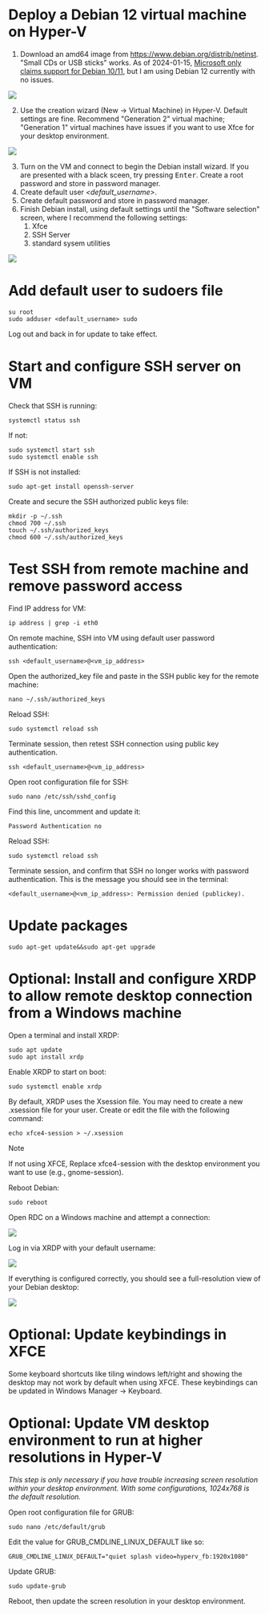 # Deploy a Debian 12 virtual machine on Hyper-V

1. Download an amd64 image from https://www.debian.org/distrib/netinst. "Small CDs or USB sticks" works. As of 2024-01-15, [Microsoft only claims support for Debian 10/11](https://learn.microsoft.com/en-us/windows-server/virtualization/hyper-v/supported-debian-virtual-machines-on-hyper-v), but I am using Debian 12 currently with no issues.

![](images/debianiso.png)

2. Use the creation wizard (New -> Virtual Machine) in Hyper-V. Default settings are fine. Recommend "Generation 2" virtual machine; "Generation 1" virtual machines have issues if you want to use Xfce for your desktop environment.

![](images/installationoptions.png)

3. Turn on the VM and connect to begin the Debian install wizard. If you are presented with a black sceen, try pressing <kbd>Enter</kbd>. Create a root password and store in password manager.
4. Create default user *<default_username>*.
5. Create default password and store in password manager.
6. Finish Debian install, using default settings until the "Software selection" screen, where I recommend the following settings:
   1. Xfce
   2. SSH Server
   3. standard sysem utilities

![](images/softwareselection.png)

# Add default user to sudoers file

    su root
    sudo adduser <default_username> sudo

Log out and back in for update to take effect.

# Start and configure SSH server on VM

Check that SSH is running:
    
    systemctl status ssh

If not:

    sudo systemctl start ssh
    sudo systemctl enable ssh

If SSH is not installed:

    sudo apt-get install openssh-server

Create and secure the SSH authorized public keys file:

    mkdir -p ~/.ssh
    chmod 700 ~/.ssh
    touch ~/.ssh/authorized_keys
    chmod 600 ~/.ssh/authorized_keys

# Test SSH from remote machine and remove password access

Find IP address for VM:

    ip address | grep -i eth0

On remote machine, SSH into VM using default user password authentication:

    ssh <default_username>@<vm_ip_address>

Open the authorized_key file and paste in the SSH public key for the remote machine:

    nano ~/.ssh/authorized_keys

Reload SSH:

    sudo systemctl reload ssh

Terminate session, then retest SSH connection using public key authentication.

    ssh <default_username>@<vm_ip_address>

Open root configuration file for SSH:

    sudo nano /etc/ssh/sshd_config

Find this line, uncomment and update it:

    Password Authentication no

Reload SSH:

    sudo systemctl reload ssh

Terminate session, and confirm that SSH no longer works with password authentication. This is the message you should see in the terminal:

    <default_username>@<vm_ip_address>: Permission denied (publickey).

# Update packages

    sudo apt-get update&&sudo apt-get upgrade

# Optional: Install and configure XRDP to allow remote desktop connection from a Windows machine

Open a terminal and install XRDP:

    sudo apt update
    sudo apt install xrdp

Enable XRDP to start on boot:

    sudo systemctl enable xrdp

By default, XRDP uses the Xsession file. You may need to create a new .xsession file for your user. Create or edit the file with the following command:

    echo xfce4-session > ~/.xsession

> [!NOTE]
> If not using XFCE, Replace xfce4-session with the desktop environment you want to use (e.g., gnome-session).

Reboot Debian:

    sudo reboot

Open RDC on a Windows machine and attempt a connection:

![](images/rdc.png)

Log in via XRDP with your default username:

![](images/xrdplogin.png)

If everything is configured correctly, you should see a full-resolution view of your Debian desktop:

![](images/xrdpdesktop.png)

# Optional: Update keybindings in XFCE

Some keyboard shortcuts like tiling windows left/right and showing the desktop may not work by default when using XFCE. These keybindings can be updated in Windows Manager -> Keyboard.

# Optional: Update VM desktop environment to run at higher resolutions in Hyper-V

*This step is only necessary if you have trouble increasing screen resolution within your desktop environment. With some configurations, 1024x768 is the default resolution.*

Open root configuration file for GRUB:

    sudo nano /etc/default/grub

Edit the value for GRUB_CMDLINE_LINUX_DEFAULT like so:

    GRUB_CMDLINE_LINUX_DEFAULT="quiet splash video=hyperv_fb:1920x1080"

Update GRUB:

    sudo update-grub

Reboot, then update the screen resolution in your desktop environment.

